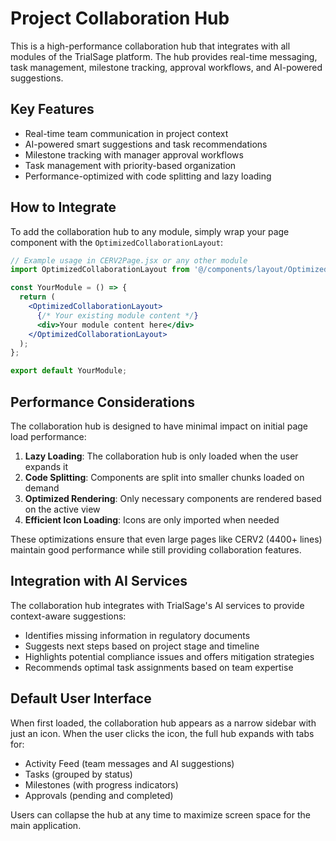 # Project Collaboration Hub

This is a high-performance collaboration hub that integrates with all modules of the TrialSage platform. The hub provides real-time messaging, task management, milestone tracking, approval workflows, and AI-powered suggestions.

## Key Features

- Real-time team communication in project context
- AI-powered smart suggestions and task recommendations
- Milestone tracking with manager approval workflows
- Task management with priority-based organization
- Performance-optimized with code splitting and lazy loading

## How to Integrate

To add the collaboration hub to any module, simply wrap your page component with the `OptimizedCollaborationLayout`:

```jsx
// Example usage in CERV2Page.jsx or any other module
import OptimizedCollaborationLayout from '@/components/layout/OptimizedCollaborationLayout';

const YourModule = () => {
  return (
    <OptimizedCollaborationLayout>
      {/* Your existing module content */}
      <div>Your module content here</div>
    </OptimizedCollaborationLayout>
  );
};

export default YourModule;
```

## Performance Considerations

The collaboration hub is designed to have minimal impact on initial page load performance:

1. **Lazy Loading**: The collaboration hub is only loaded when the user expands it
2. **Code Splitting**: Components are split into smaller chunks loaded on demand
3. **Optimized Rendering**: Only necessary components are rendered based on the active view
4. **Efficient Icon Loading**: Icons are only imported when needed

These optimizations ensure that even large pages like CERV2 (4400+ lines) maintain good performance while still providing collaboration features.

## Integration with AI Services

The collaboration hub integrates with TrialSage's AI services to provide context-aware suggestions:

- Identifies missing information in regulatory documents
- Suggests next steps based on project stage and timeline
- Highlights potential compliance issues and offers mitigation strategies
- Recommends optimal task assignments based on team expertise

## Default User Interface

When first loaded, the collaboration hub appears as a narrow sidebar with just an icon. When the user clicks the icon, the full hub expands with tabs for:

- Activity Feed (team messages and AI suggestions)
- Tasks (grouped by status)
- Milestones (with progress indicators)
- Approvals (pending and completed)

Users can collapse the hub at any time to maximize screen space for the main application.